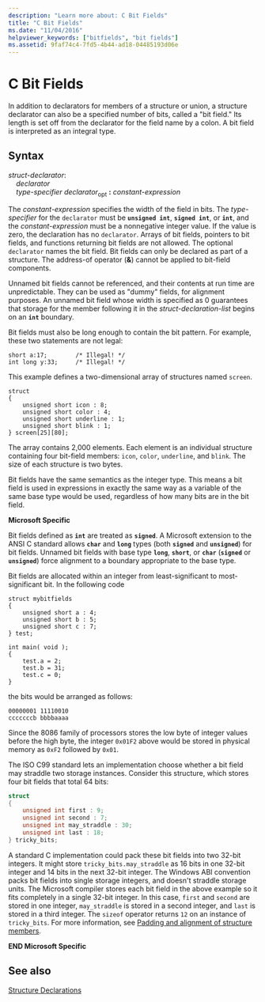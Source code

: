 ```yaml
---
description: "Learn more about: C Bit Fields"
title: "C Bit Fields"
ms.date: "11/04/2016"
helpviewer_keywords: ["bitfields", "bit fields"]
ms.assetid: 9faf74c4-7fd5-4b44-ad18-04485193d06e
---
```

# C Bit Fields

In addition to declarators for members of a structure or union, a structure declarator can also be a specified number of bits, called a "bit field." Its length is set off from the declarator for the field name by a colon. A bit field is interpreted as an integral type.

## Syntax

*struct-declarator*:<br/>
&nbsp;&nbsp;&nbsp;&nbsp;*declarator*<br/>
&nbsp;&nbsp;&nbsp;&nbsp;*type-specifier* *declarator*<sub>opt</sub> **:** *constant-expression*

The *constant-expression* specifies the width of the field in bits. The *type-specifier* for the `declarator` must be **`unsigned int`**, **`signed int`**, or **`int`**, and the *constant-expression* must be a nonnegative integer value. If the value is zero, the declaration has no `declarator`. Arrays of bit fields, pointers to bit fields, and functions returning bit fields are not allowed. The optional `declarator` names the bit field. Bit fields can only be declared as part of a structure. The address-of operator (**&**) cannot be applied to bit-field components.

Unnamed bit fields cannot be referenced, and their contents at run time are unpredictable. They can be used as "dummy" fields, for alignment purposes. An unnamed bit field whose width is specified as 0 guarantees that storage for the member following it in the *struct-declaration-list* begins on an **`int`** boundary.

Bit fields must also be long enough to contain the bit pattern. For example, these two statements are not legal:

```
short a:17;        /* Illegal! */
int long y:33;     /* Illegal! */
```

This example defines a two-dimensional array of structures named `screen`.

```
struct
{
    unsigned short icon : 8;
    unsigned short color : 4;
    unsigned short underline : 1;
    unsigned short blink : 1;
} screen[25][80];
```

The array contains 2,000 elements. Each element is an individual structure containing four bit-field members: `icon`, `color`, `underline`, and `blink`. The size of each structure is two bytes.

Bit fields have the same semantics as the integer type. This means a bit field is used in expressions in exactly the same way as a variable of the same base type would be used, regardless of how many bits are in the bit field.

**Microsoft Specific**

Bit fields defined as **`int`** are treated as **`signed`**. A Microsoft extension to the ANSI C standard allows **`char`** and **`long`** types (both **`signed`** and **`unsigned`**) for bit fields. Unnamed bit fields with base type **`long`**, **`short`**, or **`char`** (**`signed`** or **`unsigned`**) force alignment to a boundary appropriate to the base type.

Bit fields are allocated within an integer from least-significant to most-significant bit. In the following code

```
struct mybitfields
{
    unsigned short a : 4;
    unsigned short b : 5;
    unsigned short c : 7;
} test;

int main( void );
{
    test.a = 2;
    test.b = 31;
    test.c = 0;
}
```

the bits would be arranged as follows:

```
00000001 11110010
cccccccb bbbbaaaa
```

Since the 8086 family of processors stores the low byte of integer values before the high byte, the integer `0x01F2` above would be stored in physical memory as `0xF2` followed by `0x01`.

The ISO C99 standard lets an implementation choose whether a bit field may straddle two storage instances. Consider this structure, which stores four bit fields that total 64 bits:

```C
struct
{
    unsigned int first : 9;
    unsigned int second : 7;
    unsigned int may_straddle : 30;
    unsigned int last : 18;
} tricky_bits;
```

A standard C implementation could pack these bit fields into two 32-bit integers. It might store `tricky_bits.may_straddle` as 16 bits in one 32-bit integer and 14 bits in the next 32-bit integer. The Windows ABI convention packs bit fields into single storage integers, and doesn't straddle storage units. The Microsoft compiler stores each bit field in the above example so it fits completely in a single 32-bit integer. In this case, `first` and `second` are stored in one integer, `may_straddle` is stored in a second integer, and `last` is stored in a third integer. The `sizeof` operator returns `12` on an instance of `tricky_bits`. For more information, see [Padding and alignment of structure members](padding-and-alignment-of-structure-members.md).

**END Microsoft Specific**

## See also

[Structure Declarations](../c-language/structure-declarations.md)
